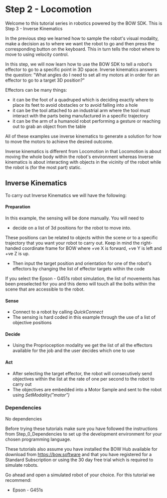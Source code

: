 # Step 2 - Locomotion

Welcome to this tutorial series in robotics powered by the BOW SDK. This is Step 3 - Inverse Kinematics

In the previous step we learned how to sample the robot's visual modality, make a decision as to where we want the 
robot to go and then press the corresponding button on the keyboard. This in turn tells the robot where to move to using velocity control.

In this step, we will now learn how to use the BOW SDK to tell a robot's effector to go to a specific point in 3D space.
Inverse kinematics answers the question: "What angles do I need to set all my motors at in order for an effector to go to a target 3D position?"

Effectors can be many things:
- it can be the foot of a quadruped which is deciding exactly where to place its feet to avoid obstacles or to avoid falling into a hole
- it can be the tool attached to an industrial arm where the tool must interact with the parts being manufactured in a specific trajectory
- it can be the arm of a humanoid robot performing a gesture or reaching out to grab an object from the table

All of these examples use inverse kinematics to generate a solution for how to move the motors to achieve the desired outcome.

Inverse kinematics is different from Locomotion in that Locomotion is about moving the whole body within the robot's environment whereas Inverse kinematics is about interacting with objects in the vicinity of the robot while the robot is (for the most part) static.

## Inverse Kinematics

To carry out Inverse Kinematics we will have the following:

#### Preparation
In this example, the sensing will be done manually. You will need to 
- decide on a list of 3d positions for the robot to move into. 

These positions can be related to objects within the scene or to a specific trajectory that you want your robot to carry out. Keep in mind the right-handed coordinate frame for BOW where +ve X is forward, +ve Y is left and +ve Z is up.

- Then input the target position and orientation for one of the robot's effectors by changing the list of effector targets within the code

If you select the Epson - G451s robot simulation, the list of movements has been preselected for you and this demo will touch all the bolts within the scene that are accessible to the robot.


#### Sense 
- Connect to a robot by calling *QuickConnect*
- The sensing is hard coded in this example through the use of a list of objective positions

#### Decide
- Using the Proprioception modality we get the list of all the effectors available for the job and the user decides which one to use

#### Act
- After selecting the target effector, the robot will consecutively send objectives within the list at the rate of one per second to the robot to carry out
- The objectives are embedded into a Motor Sample and sent to the robot using *SetModality("motor")*

### Dependencies 
No dependencies

Before trying these tutorials make sure you have followed the instructions from Step_0_Dependencies to set up the development environment for your chosen programming language.

These tutorials also assume you have installed the BOW Hub available for download from https://bow.software and that you have registered for a Standard Subscription or using the 30 day free trial which is required to simulate robots.

Go ahead and open a simulated robot of your choice. For this tutorial we recommend:
- Epson - G451s
